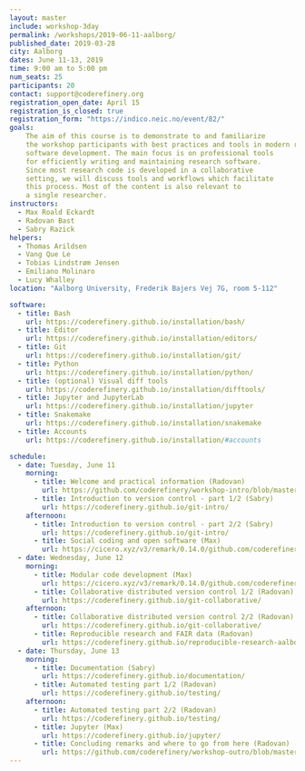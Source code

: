 ```yaml
---
layout: master
include: workshop-3day
permalink: /workshops/2019-06-11-aalborg/
published_date: 2019-03-28
city: Aalborg
dates: June 11-13, 2019
time: 9:00 am to 5:00 pm
num_seats: 25
participants: 20
contact: support@coderefinery.org
registration_open_date: April 15
registration_is_closed: true
registration_form: "https://indico.neic.no/event/82/"
goals:
    The aim of this course is to demonstrate to and familiarize
    the workshop participants with best practices and tools in modern research
    software development. The main focus is on professional tools
    for efficiently writing and maintaining research software.
    Since most research code is developed in a collaborative
    setting, we will discuss tools and workflows which facilitate
    this process. Most of the content is also relevant to
    a single researcher.
instructors:
  - Max Roald Eckardt
  - Radovan Bast
  - Sabry Razick
helpers:
  - Thomas Arildsen
  - Vang Que Le
  - Tobias Lindstrøm Jensen
  - Emiliano Molinaro
  - Lucy Whalley
location: "Aalborg University, Frederik Bajers Vej 7G, room 5-112"

software:
  - title: Bash
    url: https://coderefinery.github.io/installation/bash/
  - title: Editor
    url: https://coderefinery.github.io/installation/editors/
  - title: Git
    url: https://coderefinery.github.io/installation/git/
  - title: Python
    url: https://coderefinery.github.io/installation/python/
  - title: (optional) Visual diff tools
    url: https://coderefinery.github.io/installation/difftools/
  - title: Jupyter and JupyterLab
    url: https://coderefinery.github.io/installation/jupyter
  - title: Snakemake
    url: https://coderefinery.github.io/installation/snakemake
  - title: Accounts
    url: https://coderefinery.github.io/installation/#accounts

schedule:
  - date: Tuesday, June 11
    morning:
      - title: Welcome and practical information (Radovan)
        url: https://github.com/coderefinery/workshop-intro/blob/master/README.md
      - title: Introduction to version control - part 1/2 (Sabry)
        url: https://coderefinery.github.io/git-intro/
    afternoon:
      - title: Introduction to version control - part 2/2 (Sabry)
        url: https://coderefinery.github.io/git-intro/
      - title: Social coding and open software (Max)
        url: https://cicero.xyz/v3/remark/0.14.0/github.com/coderefinery/social-coding/master/talk.md
  - date: Wednesday, June 12
    morning:
      - title: Modular code development (Max)
        url: https://cicero.xyz/v3/remark/0.14.0/github.com/coderefinery/modular-code-development/master/talk.md
      - title: Collaborative distributed version control 1/2 (Radovan)
        url: https://coderefinery.github.io/git-collaborative/
    afternoon:
      - title: Collaborative distributed version control 2/2 (Radovan)
        url: https://coderefinery.github.io/git-collaborative/
      - title: Reproducible research and FAIR data (Radovan)
        url: https://coderefinery.github.io/reproducible-research-aalborg/
  - date: Thursday, June 13
    morning:
      - title: Documentation (Sabry)
        url: https://coderefinery.github.io/documentation/
      - title: Automated testing part 1/2 (Radovan)
        url: https://coderefinery.github.io/testing/
    afternoon:
      - title: Automated testing part 2/2 (Radovan)
        url: https://coderefinery.github.io/testing/
      - title: Jupyter (Max)
        url: https://coderefinery.github.io/jupyter/
      - title: Concluding remarks and where to go from here (Radovan)
        url: https://github.com/coderefinery/workshop-outro/blob/master/README.md
---
```

